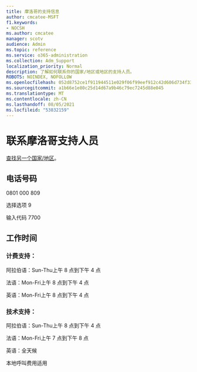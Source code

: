 ```yaml
---
title: 摩洛哥的支持信息
author: cmcatee-MSFT
f1.keywords:
- NOCSH
ms.author: cmcatee
manager: scotv
audience: Admin
ms.topic: reference
ms.service: o365-administration
ms.collection: Adm_Support
localization_priority: Normal
description: 了解如何联系你的国家/地区或地区的支持人员。
ROBOTS: NOINDEX, NOFOLLOW
ms.openlocfilehash: 052d8752ce1f911944511e029f06f99eef912c42d606d734f33fc16b4404fba0
ms.sourcegitcommit: a1b66e1e80c25d14d67a9b46c79ec7245d88e045
ms.translationtype: MT
ms.contentlocale: zh-CN
ms.lasthandoff: 08/05/2021
ms.locfileid: "53832159"
---
```

# <a name="contact-support-for-morocco"></a>联系摩洛哥支持人员

[查找另一个国家/地区](../../business-video/get-help-support.md)。

## <a name="phone-number"></a>电话号码
0801 000 809

选择选项 9

输入代码 7700

## <a name="hours"></a>工作时间
### <a name="billing-support"></a>计费支持：

阿拉伯语：Sun-Thu上午 8 点到下午 4 点

法语：Mon-Fri上午 8 点到下午 4 点

英语：Mon-Fri上午 8 点到下午 4 点

### <a name="technical-support"></a>技术支持：

阿拉伯语：Sun-Thu上午 8 点到下午 4 点

法语：Mon-Fri上午 7 点到下午 8 点

英语：全天候

本地呼叫费用适用
